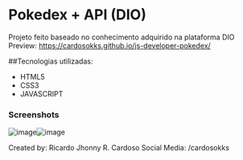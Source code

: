 # Pokedex + API (DIO)

Projeto feito baseado no conhecimento adquirido na plataforma DIO
<br>
Preview: https://cardosokks.github.io/js-developer-pokedex/

##Tecnologias utilizadas:
- HTML5
- CSS3
- JAVASCRIPT

### Screenshots

![image](https://github.com/cardosokks/js-developer-pokedex/assets/106789759/3c76b24a-07d8-4f91-8d30-f7737cd56e4e)![image](https://github.com/cardosokks/js-developer-pokedex/assets/106789759/12def387-cbb3-4c8b-8e71-60ece057d704)

Created by: Ricardo Jhonny R. Cardoso
Social Media: /cardosokks
